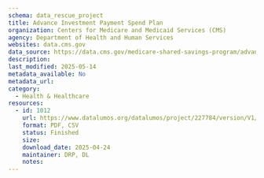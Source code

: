 ```yaml
---
schema: data_rescue_project 
title: Advance Investment Payment Spend Plan
organization: Centers for Medicare and Medicaid Services (CMS)
agency: Department of Health and Human Services
websites: data.cms.gov
data_source: https://data.cms.gov/medicare-shared-savings-program/advance-investment-payment-spend-plan
description: 
last_modified: 2025-05-14
metadata_available: No
metadata_url: 
category:
  - Health & Healthcare 
resources:
  - id: 1012
    url: https://www.datalumos.org/datalumos/project/227784/version/V1/view
    format: PDF, CSV
    status: Finished
    size: 
    download_date: 2025-04-24
    maintainer: DRP, DL
    notes: 
---
```


